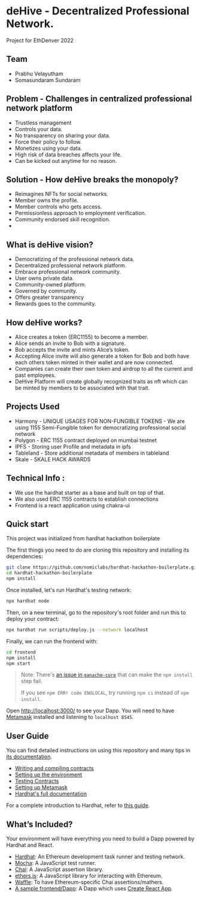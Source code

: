 # deHive - Decentralized Professional Network.

Project for EthDenver 2022

## Team

* Prabhu Velayutham
* Somasundaram Sundaram

## Problem - Challenges in centralized professional network platform
* Trustless management
* Controls your data. 
* No transparency on sharing your data.
* Force their policy to follow.
* Monetizes using your data. 
* High risk of data breaches affects your life.
* Can be kicked out anytime for no reason.

## Solution - How deHive breaks the monopoly?

* Reimagines NFTs for social networks.
* Member owns the profile.
* Member controls who gets access.
* Permissionless approach to employment verification.
* Community endorsed skill recognition.
* 
## What is deHive vision?

* Democratizing of the professional network data. 
* Decentralized professional network platform.
* Embrace professional network community.
* User owns private data.
* Community-owned platform.
* Governed by community.
* Offers greater transparency
* Rewards goes to the community.

## How deHive works?

* Alice creates a token (ERC1155) to become a member.
* Alice sends an invite to Bob with a signature.
* Bob accepts the invite and mints Alice’s token.
* Accepting Alice invite will also generate a token for Bob and both have each others token minted in their wallet and are now connected.
* Companies can create their own token and airdrop to all the current and past employees.
* DeHive Platform will create globally recognized traits as nft which can be minted by members to be associated with that trait.

## Projects Used
* Harmony - UNIQUE USAGES FOR NON-FUNGIBLE TOKENS - We are using 1155 Semi-Fungible token for democratizing professional social network
* Polygon - ERC 1155 contract deployed on mumbai testnet
* IPFS  - Storing user Profile and metadata in ipfs
* Tableland - Store additional metadata of members in tableland
* Skale - SKALE HACK AWARDS

## Technical Info :

* We use the hardhat starter as a base and built on top of that.
* We also used ERC 1155 contracts to establish connections
* Frontend is a react application using chakra-ui

## Quick start

This project was initialized from hardhat hackathon boilerplate

The first things you need to do are cloning this repository and installing its
dependencies:

```sh
git clone https://github.com/nomiclabs/hardhat-hackathon-boilerplate.git
cd hardhat-hackathon-boilerplate
npm install
```

Once installed, let's run Hardhat's testing network:

```sh
npx hardhat node
```

Then, on a new terminal, go to the repository's root folder and run this to
deploy your contract:

```sh
npx hardhat run scripts/deploy.js --network localhost
```

Finally, we can run the frontend with:

```sh
cd frontend
npm install
npm start
```

> Note: There's [an issue in `ganache-core`](https://github.com/trufflesuite/ganache-core/issues/650) that can make the `npm install` step fail. 
>
> If you see `npm ERR! code ENOLOCAL`, try running `npm ci` instead of `npm install`.

Open [http://localhost:3000/](http://localhost:3000/) to see your Dapp. You will
need to have [Metamask](https://metamask.io) installed and listening to
`localhost 8545`.

## User Guide

You can find detailed instructions on using this repository and many tips in [its documentation](https://hardhat.org/tutorial).

- [Writing and compiling contracts](https://hardhat.org/tutorial/writing-and-compiling-contracts/)
- [Setting up the environment](https://hardhat.org/tutorial/setting-up-the-environment/)
- [Testing Contracts](https://hardhat.org/tutorial/testing-contracts/)
- [Setting up Metamask](https://hardhat.org/tutorial/hackathon-boilerplate-project.html#how-to-use-it)
- [Hardhat's full documentation](https://hardhat.org/getting-started/)

For a complete introduction to Hardhat, refer to [this guide](https://hardhat.org/getting-started/#overview).

## What’s Included?

Your environment will have everything you need to build a Dapp powered by Hardhat and React.

- [Hardhat](https://hardhat.org/): An Ethereum development task runner and testing network.
- [Mocha](https://mochajs.org/): A JavaScript test runner.
- [Chai](https://www.chaijs.com/): A JavaScript assertion library.
- [ethers.js](https://docs.ethers.io/v5/): A JavaScript library for interacting with Ethereum.
- [Waffle](https://github.com/EthWorks/Waffle/): To have Ethereum-specific Chai assertions/mathers.
- [A sample frontend/Dapp](./frontend): A Dapp which uses [Create React App](https://github.com/facebook/create-react-app).
